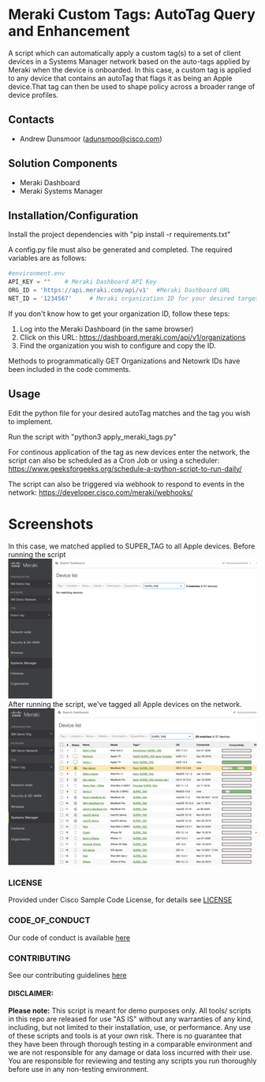 # Meraki Custom Tags: AutoTag Query and Enhancement
A script which can automatically apply a custom tag(s) to a set of client devices in a Systems Manager network based on the auto-tags applied by Meraki when the device is onboarded. 
In this case, a custom tag is applied to any device that contains an autoTag that flags it as being an Apple device.That tag can then be used to shape policy
across a broader range of device profiles.  

## Contacts
* Andrew Dunsmoor (adunsmoo@cisco.com)

## Solution Components
* Meraki Dashboard
* Meraki Systems Manager

## Installation/Configuration
Install the project dependencies with "pip install -r requirements.txt"


A config.py file must also be generated and completed. The required variables are as follows:

```python
#environment.env
API_KEY = ""    # Meraki Dashboard API Key
ORG_ID = 'https://api.meraki.com/api/v1'  #Meraki Dashboard URL
NET_ID = '1234567'     # Meraki organization ID for your desired target org. 
```
If you don't know how to get your organization ID, follow these teps:
1. Log into the Meraki Dashboard (in the same browser)
2. Click on this URL: https://dashboard.meraki.com/api/v1/organizations
3. Find the organization you wish to configure and copy the ID. 

Methods to programmatically GET Organizations and Netowrk IDs have been included in the code comments. 

## Usage

Edit the python file for your desired autoTag matches and the tag you wish to implement. 

Run the script with "python3 apply_meraki_tags.py"

For continous application of the tag as new devices enter the network, the script can also be scheduled as a Cron Job or using a scheduler: https://www.geeksforgeeks.org/schedule-a-python-script-to-run-daily/

The script can also be triggered via webhook to respond to events in the network: https://developer.cisco.com/meraki/webhooks/


# Screenshots
In this case, we matched applied to SUPER_TAG to all Apple devices. 
Before running the script
![/IMAGES/0image.png](/IMAGES/before.png)
After running the script, we've tagged all Apple devices on the network.
![/IMAGES/0image.png](/IMAGES/after.png)

### LICENSE

Provided under Cisco Sample Code License, for details see [LICENSE](LICENSE.md)

### CODE_OF_CONDUCT

Our code of conduct is available [here](CODE_OF_CONDUCT.md)

### CONTRIBUTING

See our contributing guidelines [here](CONTRIBUTING.md)

#### DISCLAIMER:
<b>Please note:</b> This script is meant for demo purposes only. All tools/ scripts in this repo are released for use "AS IS" without any warranties of any kind, including, but not limited to their installation, use, or performance. Any use of these scripts and tools is at your own risk. There is no guarantee that they have been through thorough testing in a comparable environment and we are not responsible for any damage or data loss incurred with their use.
You are responsible for reviewing and testing any scripts you run thoroughly before use in any non-testing environment.